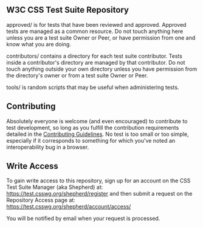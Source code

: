 W3C CSS Test Suite Repository
-----------------------------
 
approved/ is for tests that have been reviewed and approved.
Approved tests are managed as a common resource.
Do not touch anything here unless you are a test suite Owner
or Peer, or have permission from one and know what you are doing.

contributors/ contains a directory for each test suite contributor.
Tests inside a contributor's directory are managed by that contributor.
Do not touch anything outside your own directory unless you have
permission from the directory's owner or from a test suite Owner
or Peer.

tools/ is random scripts that may be useful when administering tests.
 
Contributing
-------------

Absolutely everyone is welcome (and even encouraged) to contribute to test
development, so long as you fulfill the contribution requirements detailed
in the [Contributing Guidelines][contributing]. No test is too small or too
simple, especially if it corresponds to something for which you've noted an
interoperability bug in a browser.

Write Access
------------

To gain write access to this repository, sign up for an account
on the CSS Test Suite Manager (aka Shepherd) at:
https://test.csswg.org/shepherd/register
and then submit a request on the Repository Access page at:
https://test.csswg.org/shepherd/account/access/

You will be notified by email when your request is processed.


[contributing]: https://github.com/rhauck/csswg-test/blob/master/CONTRIBUTING.md


